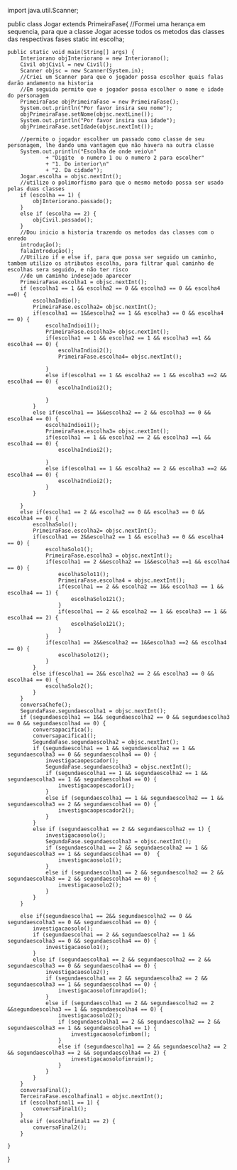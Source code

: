 import java.util.Scanner;

public class Jogar extends PrimeiraFase{
	//Formei uma herança em sequencia, para que a classe Jogar acesse todos os metodos das classes das respectivas fases
	static int escolha;

	public static void main(String[] args) {
		Interiorano objInteriorano = new Interiorano();
		Civil objCivil = new Civil();
		Scanner objsc = new Scanner(System.in);
		//Criei um Scanner para que o jogador possa escolher quais falas darão andamento na historia
		//Em seguida permito que o jogador possa escolher o nome e idade do personagem
		PrimeiraFase objPrimeiraFase = new PrimeiraFase();
		System.out.println("Por favor insira seu nome");
		objPrimeiraFase.setNome(objsc.nextLine());
		System.out.println("Por favor insira sua idade");
		objPrimeiraFase.setIdade(objsc.nextInt());
		
		//permito o jogador escolher um passado como classe de seu personagem, lhe dando uma vantagem que não havera na outra classe
		System.out.println("Escolha de onde veio\n"
				+ "Digite  o numero 1 ou o numero 2 para escolher"
				+ "1. Do interior\n"
				+ "2. Da cidade");
		Jogar.escolha = objsc.nextInt();
		//utilizo o polimorfismo para que o mesmo metodo possa ser usado pelas duas classes
		if (escolha == 1) {
			objInteriorano.passado();
		}
		else if (escolha == 2) {
			objCivil.passado();
		}
		//Dou inicio a historia trazendo os metodos das classes com o enredo
		introdução();
		falaIntrodução();
		//Utilizo if e else if, para que possa ser seguido um caminho, tambem utilizo os atributos escolha, para filtrar qual caminho de escolhas sera seguido, e não ter risco
		//de um caminho indesejado aparecer
		PrimeiraFase.escolha1 = objsc.nextInt();
		if (escolha1 == 1 && escolha2 == 0 && escolha3 == 0 && escolha4 ==0) {
			escolhaIndio();
			PrimeiraFase.escolha2= objsc.nextInt();
			if(escolha1 == 1&&escolha2 == 1 && escolha3 == 0 && escolha4 == 0) {
				escolhaIndioi1();
				PrimeiraFase.escolha3= objsc.nextInt();
				if(escolha1 == 1 && escolha2 == 1 && escolha3 ==1 && escolha4 == 0) {
					escolhaIndioi2();
					PrimeiraFase.escolha4= objsc.nextInt();
					
				}
				else if(escolha1 == 1 && escolha2 == 1 && escolha3 ==2 && escolha4 == 0) {
					escolhaIndioi2();
					
				}
			}
			else if(escolha1 == 1&&escolha2 == 2 && escolha3 == 0 && escolha4 == 0) {
				escolhaIndioi1();
				PrimeiraFase.escolha3= objsc.nextInt();
				if(escolha1 == 1 && escolha2 == 2 && escolha3 ==1 && escolha4 == 0) {
					escolhaIndioi2();
					
				}
				else if(escolha1 == 1 && escolha2 == 2 && escolha3 ==2 && escolha4 == 0) {
					escolhaIndioi2();
				}
			}
			
		}
		else if(escolha1 == 2 && escolha2 == 0 && escolha3 == 0 && escolha4 == 0) {
			escolhaSolo();
			PrimeiraFase.escolha2= objsc.nextInt();
			if(escolha1 == 2&&escolha2 == 1 && escolha3 == 0 && escolha4 == 0) {
				escolhaSolo1();
				PrimeiraFase.escolha3 = objsc.nextInt();
				if(escolha1 == 2 &&escolha2 == 1&&escolha3 ==1 && escolha4 == 0) {
					escolhaSolo11();
					PrimeiraFase.escolha4 = objsc.nextInt();
					if(escolha1 == 2 && escolha2 == 1&& escolha3 == 1 && escolha4 == 1) {
						escolhaSolo121();
					}
					if(escolha1 == 2 && escolha2 == 1 && escolha3 == 1 && escolha4 == 2) {
						escolhaSolo121();
					}
				}
				if(escolha1 == 2&&escolha2 == 1&&escolha3 ==2 && escolha4 == 0) {
					escolhaSolo12();
				}
			}
			else if(escolha1 == 2&& escolha2 == 2 && escolha3 == 0 && escolha4 == 0) {
				escolhaSolo2();
			}	
		}
		conversaChefe();
		SegundaFase.segundaescolha1 = objsc.nextInt();
		if (segundaescolha1 == 1&& segundaescolha2 == 0 && segundaescolha3 == 0 && segundaescolha4 == 0) {
			conversapacifica();
			conversapacifica1();
			SegundaFase.segundaescolha2 = objsc.nextInt();
			if (segundaescolha1 == 1 && segundaescolha2 == 1 && segundaescolha3 == 0 && segundaescolha4 == 0) {
				investigacaopescador();
				SegundaFase.segundaescolha3 = objsc.nextInt();
				if (segundaescolha1 == 1 && segundaescolha2 == 1 && segundaescolha3 == 1 && segundaescolha4 == 0) {
					investigacaopescador1();
				}
				else if (segundaescolha1 == 1 && segundaescolha2 == 1 && segundaescolha3 == 2 && segundaescolha4 == 0) {
					investigacaopescador2();
				}
			}
			else if (segundaescolha1 == 2 && segundaescolha2 == 1) {
				investigacaosolo();
				SegundaFase.segundaescolha3 = objsc.nextInt();
				if (segundaescolha1 == 2 && segundaescolha2 == 1 && segundaescolha3 == 1 && segundaescolha4 == 0)  {
					investigacaosolo1();
				}
				else if (segundaescolha1 == 2 && segundaescolha2 == 2 && segundaescolha3 == 2 && segundaescolha4 == 0) {
					investigacaosolo2();
				}
			}
		}
		
		else if(segundaescolha1 == 2&& segundaescolha2 == 0 && segundaescolha3 == 0 && segundaescolha4 == 0) {
			investigacaosolo();
			if (segundaescolha1 == 2 && segundaescolha2 == 1 && segundaescolha3 == 0 && segundaescolha4 == 0) {
				investigacaosolo1();
			}
			else if (segundaescolha1 == 2 && segundaescolha2 == 2 && segundaescolha3 == 0 && segundaescolha4 == 0) {
				investigacaosolo2();
				if (segundaescolha1 == 2 && segundaescolha2 == 2 && segundaescolha3 == 1 && segundaescolha4 == 0) {
					investigacaosolofimrapdio();
				}
				else if (segundaescolha1 == 2 && segundaescolha2 == 2 &&segundaescolha3 == 1 && segundaescolha4 == 0) {
					investigacaosolo2();
					if (segundaescolha1 == 2 && segundaescolha2 == 2 && segundaescolha3 == 1 && segundaescolha4 == 1) {
						investigacaosolofimbom();
					}
					else if (segundaescolha1 == 2 && segundaescolha2 == 2 && segundaescolha3 == 2 && segundaescolha4 == 2) {
						investigacaosolofimruim();
					}
				}
			}	
		}
		conversaFinal();
		TerceiraFase.escolhafinal1 = objsc.nextInt();
		if (escolhafinal1 == 1) {
			conversaFinal1();
		}
		else if (escolhafinal1 == 2) {
			conversaFinal2();
		}
		
	}

}
